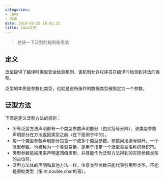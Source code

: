 ```yaml
---
categories:
- Java
- 后端
date: 2019-09-25 16:02:33
title: Java泛型
---
```


> 总结一下泛型的规则和用法

<!-- more -->

## 定义

泛型提供了编译时类型安全检测机制，该机制允许程序员在编译时检测到非法的类型。

泛型的本质是参数化类型，也就是说所操作的数据类型被指定为一个参数。

## 泛型方法

下面是定义泛型方法的规则：

* 所有泛型方法声明都有一个类型参数声明部分（由尖括号分隔），该类型参数声明部分在方法返回类型之前（在下面例子中的<E>）。
* 每一个类型参数声明部分包含一个或多个类型参数，参数间用逗号隔开。一个泛型参数，也被称为一个类型变量，是用于指定一个泛型类型名称的标识符。
* 类型参数能被用来声明返回值类型，并且能作为泛型方法得到的实际参数类型的占位符。
* 泛型方法体的声明和其他方法一样。注意类型参数只能代表引用型类型，不能是原始类型（像int,double,char的等）。